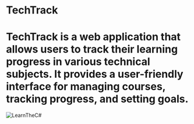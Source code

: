 # TechTrack
# TechTrack is a web application that allows users to track their learning progress in various technical subjects. It provides a user-friendly interface for managing courses, tracking progress, and setting goals.
![LearnTheC#](https://raw.githubusercontent.com/cat-milk/Anime-Girls-Holding-Programming-Books/refs/heads/master/C%23/Hatsune_Miku_Holding_C%23_Player's_Guide.png)